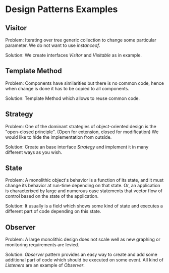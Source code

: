 # Design Patterns Examples #

## Visitor ##

Problem:
Iterating over tree generic collection to change some particular parameter. We do not want to use _instanceof_.

Solution:
We create interfaces _Visitor_ and _Visitable_ as in example.

## Template Method ##

Problem:
Components have similarities but there is no common code, hence when change is done it has to be copied to all components.

Solution:
Template Method which allows to reuse common code.

## Strategy ##

Problem:
One of the dominant strategies of object-oriented design is the "open-closed principle". (Open for extension, closed for modification)
We would like to hide the implementation from outside.

Solution:
Create an base interface _Strategy_ and implement it in many different ways as you wish.

## State ##

Problem:
A monolithic object's behavior is a function of its state, and it must change its behavior at run-time depending on that state. Or, an application is characterixed by large and numerous case statements that vector flow of control based on the state of the application.

Solution:
It usually is a field which shows some kind of state and executes a different part of code depending on this state.

## Observer ##

Problem:
A large monolithic design does not scale well as new graphing or monitoring requirements are levied.

Solution:
_Observer_ pattern provides an easy way to create and add some additional part of code which should be executed on some event. All kind of _Listeners_ are an example of _Observer_.


